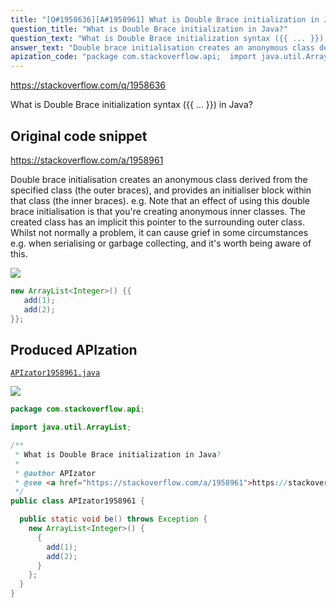 ```yaml
---
title: "[Q#1958636][A#1958961] What is Double Brace initialization in Java?"
question_title: "What is Double Brace initialization in Java?"
question_text: "What is Double Brace initialization syntax ({{ ... }}) in Java?"
answer_text: "Double brace initialisation creates an anonymous class derived from the specified class (the outer braces), and provides an initialiser block within that class (the inner braces). e.g. Note that an effect of using this double brace initialisation is that you're creating anonymous inner classes. The created class has an implicit this pointer to the surrounding outer class. Whilst not normally a problem, it can cause grief in some circumstances e.g. when serialising or garbage collecting, and it's worth being aware of this."
apization_code: "package com.stackoverflow.api;  import java.util.ArrayList;  /**  * What is Double Brace initialization in Java?  *  * @author APIzator  * @see <a href=\"https://stackoverflow.com/a/1958961\">https://stackoverflow.com/a/1958961</a>  */ public class APIzator1958961 {    public static void be() throws Exception {     new ArrayList<Integer>() {       {         add(1);         add(2);       }     };   } }"
---
```


https://stackoverflow.com/q/1958636

What is Double Brace initialization syntax ({{ ... }}) in Java?



## Original code snippet

https://stackoverflow.com/a/1958961

Double brace initialisation creates an anonymous class derived from the specified class (the outer braces), and provides an initialiser block within that class (the inner braces). e.g.
Note that an effect of using this double brace initialisation is that you&#x27;re creating anonymous inner classes. The created class has an implicit this pointer to the surrounding outer class. Whilst not normally a problem, it can cause grief in some circumstances e.g. when serialising or garbage collecting, and it&#x27;s worth being aware of this.

<div class="code-logo"><img src="/stackoverflow.png" /></div>

```java
new ArrayList<Integer>() {{
   add(1);
   add(2);
}};
```

## Produced APIzation

[`APIzator1958961.java`](https://github.com/pasqualesalza/apization-temp-data/raw/master/search/APIzator1958961.java)

<div class="code-logo"><img src="/apizator.png" /></div>

```java
package com.stackoverflow.api;

import java.util.ArrayList;

/**
 * What is Double Brace initialization in Java?
 *
 * @author APIzator
 * @see <a href="https://stackoverflow.com/a/1958961">https://stackoverflow.com/a/1958961</a>
 */
public class APIzator1958961 {

  public static void be() throws Exception {
    new ArrayList<Integer>() {
      {
        add(1);
        add(2);
      }
    };
  }
}

```